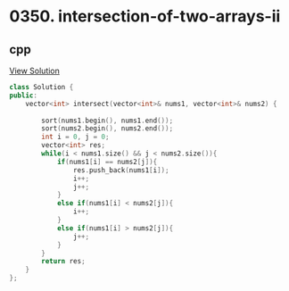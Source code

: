 # 0350. intersection-of-two-arrays-ii

## cpp

[View Solution](0350-intersection-of-two-arrays-ii.cpp)


```cpp
class Solution {
public:
    vector<int> intersect(vector<int>& nums1, vector<int>& nums2) {
        
        sort(nums1.begin(), nums1.end());
        sort(nums2.begin(), nums2.end());
        int i = 0, j = 0;
        vector<int> res;
        while(i < nums1.size() && j < nums2.size()){
            if(nums1[i] == nums2[j]){
                res.push_back(nums1[i]);
                i++;
				j++;
            }
            else if(nums1[i] < nums2[j]){
                i++;
            }
            else if(nums1[i] > nums2[j]){
                j++;
            }
        }
        return res;
    }
};
```
